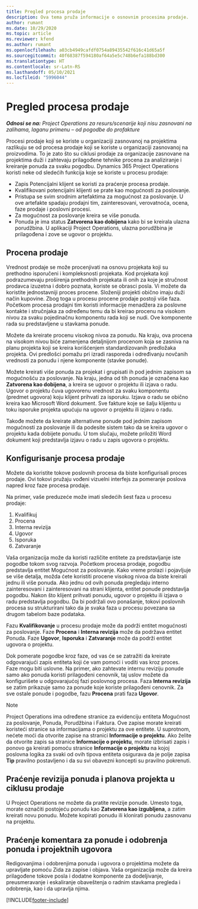 ```yaml
---
title: Pregled procesa prodaje
description: Ova tema pruža informacije o osnovnim procesima prodaje.
author: rumant
ms.date: 10/29/2020
ms.topic: article
ms.reviewer: kfend
ms.author: rumant
ms.openlocfilehash: a03cb4949cafdf0754a89435542f616c41d65a5f
ms.sourcegitcommit: 40f68387f594180af64a5e5c748b6efa188bd300
ms.translationtype: HT
ms.contentlocale: sr-Latn-RS
ms.lasthandoff: 05/10/2021
ms.locfileid: "5996044"
---
```

# <a name="sales-process-overview"></a>Pregled procesa prodaje

_**Odnosi se na:** Project Operations za resurs/scenarije koji nisu zasnovani na zalihama, laganu primenu – od pogodbe do profakture_

Procesi prodaje koji se koriste u organizaciji zasnovanoj na projektima razlikuju se od procesa prodaje koji se koriste u organizaciji zasnovanoj na proizvodima. To je zato što su ciklusi prodaje za organizacije zasnovane na projektima duži i zahtevaju prilagođene tehnike procena za analiziranje i kreiranje ponuda za svaku pogodbu. Dynamics 365 Project Operations koristi neke od sledećih funkcija koje se koriste u procesu prodaje:

- Zapis Potencijalni klijent se koristi za praćenje procesa prodaje.
- Kvalifikovani potencijalni klijenti se prate kao mogućnosti za poslovanje.
- Pristupa se svim srodnim artefaktima za mogućnost za poslovanje. U ove artefakte spadaju prodajni tim, zainteresovani, verovatnoća, ocena, faze prodaje i poslovni procesi.
- Za mogućnost za poslovanje kreira se više ponuda.
- Ponuda je ima status **Zatvorena kao dobijena** kako bi se kreirala ulazna porudžbina. U aplikaciji Project Operations, ulazna porudžbina je prilagođena i zove se ugovor o projektu.

## <a name="estimate-a-sale"></a>Procena prodaje
Vrednost prodaje se može procenjivati na osnovu projekata koji su prethodno isporučeni i kompleksnosti projekata. Kod projekata koji podrazumevaju proširenja prethodnih projekata ili onih za koje je stručnost prodavca izuzetna i dobro poznata, koriste se obrasci posla. Vi možete da koristite jednostavniji proces procene. Složeniji projekti obično imaju duži način kupovine. Zbog toga u procesu procene prodaje postoji više faza. Početkom procesa prodajni tim koristi informacije menadžera za poslovne kontakte i stručnjaka za određenu temu da bi kreirao procenu na visokom nivou za svaku pojedinačnu komponentu rada koji se nudi. Ove komponente rada su predstavljene u stavkama ponude. 

Možete da kreirate procenu visokog nivoa za ponudu. Na kraju, ova procena na visokom nivou biće zamenjena detaljnijom procenom koja se zasniva na planu projekta koji se kreira korišćenjem standardizovanih predložaka projekta. Ovi predlošci pomažu pri izradi rasporeda i određivanju novčanih vrednosti za ponudu i njene komponente (stavke ponude). 

Možete kreirati više ponuda za projekat i grupisati ih pod jednim zapisom sa mogućnošću za poslovanje. Na kraju, jedna od tih ponuda je označena kao **Zatvorena kao dobijena**, a kreira se ugovor o projektu ili izjava o radu. Ugovor o projektu čuva ugovorenu vrednost za svaku komponentu (predmet ugovora) koju klijent prihvati za isporuku. Izjava o radu se obično kreira kao Microsoft Word dokument. Sve fakture koje se šalju klijentu u toku isporuke projekta upućuju na ugovor o projektu ili izjavu o radu.

Takođe možete da kreirate alternativne ponude pod jednim zapisom mogućnosti za poslovanje ili da podesite sistem tako da se kreira ugovor o projektu kada dobijete ponudu. U tom slučaju, možete priložiti Word dokument koji predstavlja izjavu o radu u zapis ugovora o projektu.

## <a name="configure-the-sales-process"></a>Konfigurisanje procesa prodaje
Možete da koristite tokove poslovnih procesa da biste konfigurisali proces prodaje. Ovi tokovi pružaju vođeni vizuelni interfejs za pomeranje poslova napred kroz faze procesa prodaje.

Na primer, vaše preduzeće može imati sledećih šest faza u procesu prodaje:

1. Kvalifikuj
2. Procena
3. Interna revizija
4. Ugovor
5. Isporuka
6. Zatvaranje
 
Vaša organizacija može da koristi različite entitete za predstavljanje iste pogodbe tokom svog razvoja. Početkom procesa prodaje, pogodbu predstavlja entitet Mogućnost za poslovanje. Kako vreme prolazi i pojavljuje se više detalja, možda ćete koristiti procene visokog nivoa da biste kreirali jednu ili više ponuda. Ako jednu od ovih ponuda pregledaju interno zainteresovani i zainteresovani na strani klijenta, entitet ponude predstavlja pogodbu. Nakon što klijent prihvati ponudu, ugovor o projektu ili izjava o radu predstavlja pogodbu. Da bi podržali ovo ponašanje, tokovi poslovnih procesa su strukturirani tako da je svaka faza u procesu povezana sa drugom tabelom baze podataka.

Fazu **Kvalifikovanje** u procesu prodaje može da podrži entitet mogućnosti za poslovanje. Faze **Procena** i **Interna revizija** može da podržava entitet Ponuda. Faze **Ugovor**, **Isporuka** i **Zatvaranje** može da podrži entitet ugovora o projektu.

Dok pomerate pogodbe kroz faze, od vas će se zatražiti da kreirate odgovarajući zapis entiteta koji će vam pomoći i voditi vas kroz proces. Faze mogu biti uslovne. Na primer, ako zahtevate internu reviziju ponude samo ako ponuda koristi prilagođeni cenovnik, taj uslov možete da konfigurišete u odgovarajućoj fazi poslovnog procesa. Faza **Interna revizija** se zatim prikazuje samo za ponude koje koriste prilagođeni cenovnik. Za sve ostale ponude i pogodbe, fazu **Procena** prati faza **Ugovor**.

> [!NOTE]
> Project Operations ima određene stranice za evidenciju entiteta Mogućnost za poslovanje, Ponuda, Porudžbina i Faktura. Ove zapise morate kreirati koristeći stranice sa informacijama o projektu za ove entitete. U suprotnom, nećete moći da otvorite zapise na stranici **Informacije o projektu**. Ako želite da otvorite zapis sa stranice **Informacije o projektu**, morate izbrisati zapis i ponovo ga kreirati pomoću stranice **Informacije o projektu** na kojoj poslovna logika za svaki od ovih tipova entiteta osigurava da je polje zapisa **Tip** pravilno postavljeno i da su svi obavezni koncepti su pravilno pokrenuti.


## <a name="track-revisions-to-quotes-and-project-plans-in-the-sales-cycle"></a>Praćenje revizija ponuda i planova projekta u ciklusu prodaje
U Project Operations ne možete da pratite revizije ponude. Umesto toga, morate označiti postojeću ponudu kao **Zatvorena kao izgubljena**, a zatim kreirati novu ponudu. Možete kopirati ponudu ili klonirati ponudu zasnovanu na projektu.

## <a name="track-comments-and-approvals-of-quotes-and-project-contracts"></a>Praćenje komentara za ponude i odobrenja ponuda i projektnih ugovora
Redigovanjima i odobrenjima ponuda i ugovora o projektima možete da upravljate pomoću Zida za zapise i objava. Vaša organizacija može da kreira prilagođene tokove posla i dodatne komponente za dodeljivanje, preusmeravanje i eskaliranje obaveštenja o radnim stavkama pregleda i odobrenja, kao i da upravlja njima.


[!INCLUDE[footer-include](../includes/footer-banner.md)]